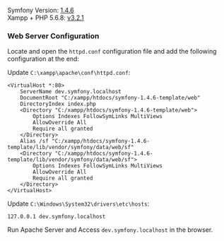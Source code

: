 Symfony Version: [1.4.6](https://symfony.com/legacy)<br/>
Xampp + PHP 5.6.8: [v3.2.1](https://sourceforge.net/projects/xampp/files/XAMPP%20Windows/5.6.8/xampp-win32-5.6.8-0-VC11.7z/download)

### Web Server Configuration

Locate and open the `httpd.conf` configuration file and add the following configuration at the end:

Update `C:\xampp\apache\conf\httpd.conf`:

```
<VirtualHost *:80>
    ServerName dev.symfony.localhost
    DocumentRoot "C:/xampp/htdocs/symfony-1.4.6-template/web"
    DirectoryIndex index.php
    <Directory "C:/xampp/htdocs/symfony-1.4.6-template/web">
        Options Indexes FollowSymLinks MultiViews
        AllowOverride All
        Require all granted
    </Directory>
    Alias /sf "C:/xampp/htdocs/symfony-1.4.6-template/lib/vendor/symfony/data/web/sf"
    <Directory "C:/xampp/htdocs/symfony-1.4.6-template/lib/vendor/symfony/data/web/sf">
        Options Indexes FollowSymLinks MultiViews
        AllowOverride All
        Require all granted
    </Directory>
</VirtualHost>
```

Update `C:\Windows\System32\drivers\etc\hosts`:

```
127.0.0.1 dev.symfony.localhost
```

Run Apache Server and Access `dev.symfony.localhost` in the browser.